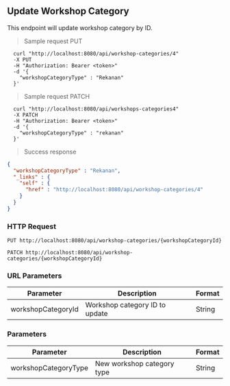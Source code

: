 ## Update Workshop Category
This endpoint will update workshop category by ID.

> Sample request PUT

```shell
  curl "http://localhost:8080/api/workshop-categories/4"
  -X PUT
  -H "Authorization: Bearer <token>"
  -d '{
    "workshopCategoryType" : "Rekanan"
  }'
```

> Sample request PATCH

```shell
  curl "http://localhost:8080/api/workshops-categories4"
  -X PATCH
  -H "Authorization: Bearer <token>"
  -d '{
    "workshopCategoryType" : "rekanan"
  }'
```

> Success response

```json
{
  "workshopCategoryType" : "Rekanan",
  "_links" : {
    "self" : {
      "href" : "http://localhost:8080/api/workshop-categories/4"
    }
  }
}
```

### HTTP Request

`PUT http://localhost:8080/api/workshop-categories/{workshopCategoryId}`

`PATCH http://localhost:8080/api/workshop-categories/{workshopCategoryId}`

### URL Parameters

Parameter | Description | Format
--------- | ----------- | ---------
workshopCategoryId | Workshop category ID to update | String

### Parameters

Parameter | Description | Format
--------- | ----------- | ---------
workshopCategoryType | New workshop category type | String